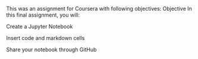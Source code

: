 This was an assignment for Coursera with following objectives:
Objective
In this final assignment, you will:

Create a Jupyter Notebook

Insert code and markdown cells

Share your notebook through GitHub
